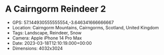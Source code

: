 # A Cairngorm Reindeer 2

- GPS: 57.144930555555554,-3.646341666666667
- Location: Cairngorm Mountains, Cairngorms, Scotland, United Kingdom
- Tags: Landscape, Reindeer, Snow
- Camera: Apple iPhone 14 Pro Max
- Date: 2023-03-18T12:10:19.000+00:00
- Dimensions: 4032x3024
